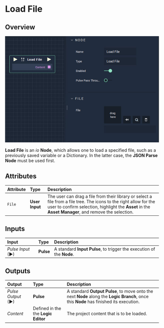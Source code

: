 # Load File

## Overview

![The Load File Node.](../../.gitbook/assets/Loadfile.jpg)

**Load File** is an _io_ **Node**, which allows one to load a specified file, such as a previously saved variable or a Dictionary. In the latter case, the **JSON Parse** **Node** must be used first.

## Attributes

| Attribute | Type | Description |
| :--- | :--- | :--- |
| `File` | **User Input** | The user can drag a file from their library or select a file from a file tree. The icons to the right allow for the user to confirm selection, highlight the **Asset** in the **Asset Manager**, and remove the selection. |

## Inputs

| Input | Type | Description |
| :--- | :--- | :--- |
| _Pulse Input_ \(►\) | **Pulse** | A standard **Input Pulse**, to trigger the execution of the **Node**. |

## Outputs

| Output | Type | Description |
| :--- | :--- | :--- |
| _Pulse Output_ \(►\) | **Pulse** | A standard **Output Pulse**, to move onto the next **Node** along the **Logic Branch**, once this **Node** has finished its execution. |
| _Content_ | Defined in the the **Logic Editor** | The project content that is to be loaded. |

